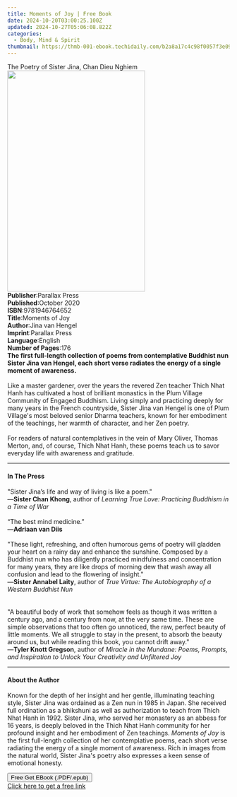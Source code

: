 ```yaml
---
title: Moments of Joy | Free Book
date: 2024-10-20T03:00:25.100Z
updated: 2024-10-27T05:06:08.822Z
categories:
  - Body, Mind & Spirit
thumbnail: https://thmb-001-ebook.techidaily.com/b2a8a17c4c98f0057f3e093dc387052a362cffe8b5d22899d393b379a03560f3.jpg
---
```

<main id="book-container">
  <div class="flex flex-col">
    <div class="book-brief flex-1 py-6 px-4 sm:p-6 md:py-10 md:px-8">
      <!-- brief-->
      <div class="book-brief-main">
        The Poetry of Sister Jina, Chan Dieu Nghiem
      </div>
    </div>
    <div
      class="book-meta-info flex-1 grid gap-4 col-start-1 col-end-3 row-start-1 sm:mb-6 sm:grid-cols-4 lg:gap-6 lg:col-start-2 lg:row-end-6 lg:row-span-6 lg:mb-0"
    >
      <div
        class="book-meta-info-left place-content-center mt-4 p-4 text-sm leading-6 col-start-2 col-span-2 dark:text-slate-400"
      >
        <img
          class="w-full h-500 object-cover rounded-lg sm:h-255 sm:col-span-2 lg:col-span-full"
          src="https://img-001-ebook.techidaily.com/82ab8846d919d36120fb9ad3aa133ce0da9c2727144f65e651a39d21dd33ed45.jpg"
          alt=""
          width="312"
          height="500"
        />
      </div>
      <div
        class="book-meta-info-right mt-2 col-start-1 row-start-2 col-span-3 self-center"
      >
        <!-- meta data  -->
        <div class="flex flex-col px-4 md:px-8">
          <div class="flex-1">
            <strong>Publisher</strong>:<span class="px-2">Parallax Press</span>
          </div>
          <div class="flex-1">
            <strong>Published</strong>:<span class="px-2">October 2020</span>
          </div>
          <div class="flex-1">
            <strong>ISBN</strong>:<span class="px-2">9781946764652</span>
          </div>
          <div class="flex-1">
            <strong>Title</strong>:<span class="px-2">Moments of Joy</span>
          </div>
          <div class="flex-1">
            <strong>Author</strong>:<span class="px-2">Jina van Hengel</span>
          </div>
          <div class="flex-1">
            <strong>Imprint</strong>:<span class="px-2">Parallax Press</span>
          </div>
          <div class="flex-1">
            <strong>Language</strong>:<span class="px-2">English</span>
          </div>
          <div class="flex-1">
            <strong>Number of Pages</strong>:<span class="px-2">176</span>
          </div>
        </div>
      </div>
    </div>
    <div class="book-description flex-1 py-6 px-4 sm:p-6 md:py-10 md:px-8">
      <div class="book-description-main">
        <div accordion-content="" id="description">
          <b
            >The first full-length collection of poems from contemplative
            Buddhist nun Sister Jina van Hengel, each short verse radiates the
            energy of a single moment of awareness.</b
          ><br /><br />Like a master gardener, over the years the revered Zen
          teacher Thich Nhat Hanh has cultivated a host of brilliant monastics
          in the Plum Village Community of Engaged Buddhism. Living simply and
          practicing deeply for many years in the French countryside, Sister
          Jina van Hengel is one of Plum Village's most beloved senior Dharma
          teachers, known for her embodiment of the teachings, her warmth of
          character, and her Zen poetry.<br /><br />For readers of natural
          contemplatives in the vein of Mary Oliver, Thomas Merton, and, of
          course, Thich Nhat Hanh, these poems teach us to savor everyday life
          with awareness and gratitude.
        </div>
      </div>
    </div>
    <div class="book-excerpts flex-1 py-6 px-4 sm:p-6 md:py-10 md:px-8">
      <!-- excerpts-->
      <div class="book-excerpts-main">
        <hr />
        <h4 class="placeholder placeholder-heading">
          <span>In The Press</span>
        </h4>
        <p>
          "Sister Jina’s life and way of living is like a poem."&nbsp;<br />—<b
            >Sister Chan Khong</b
          >, author of&nbsp;<i
            >Learning True Love: Practicing Buddhism in a Time of War</i
          >&nbsp;<br /><br />“The best mind medicine.”&nbsp;<br />—<b
            >Adriaan van Diis</b
          ><br /><br />"These light, refreshing, and often humorous gems of
          poetry will gladden your heart on a rainy day and enhance the
          sunshine. Composed by a Buddhist nun who has diligently practiced
          mindfulness and concentration for many years, they are like drops of
          morning dew that wash away all confusion and lead to the flowering of
          insight."<br />—<b>Sister Annabel Laity</b>, author of
          <i>True Virtue: The Autobiography of a Western Buddhist Nun</i
          ><br /><br />
          <br />"A beautiful body of work that somehow feels as though it was
          written a century ago, and a century from now, at the very same time.
          These are simple observations that too often go unnoticed, the raw,
          perfect beauty of little moments. We all struggle to stay in the
          present, to absorb the beauty around us, but while reading this book,
          you cannot drift away."<br />—<b>Tyler Knott Gregson</b>, author
          of&nbsp;<i
            >Miracle in the Mundane: Poems, Prompts, and Inspiration to Unlock
            Your Creativity and Unfiltered Joy&nbsp;</i
          >
        </p>
      </div>
    </div>
    <div class="book-about-author flex-1 py-6 px-4 sm:p-6 md:py-10 md:px-8">
      <!-- about author-->
      <div class="book-main-author-main">
        <hr />
        <h4 class="placeholder placeholder-heading">
          <span>About the Author</span>
        </h4>
        <p>
          Known for the depth of her insight and her gentle, illuminating
          teaching style, Sister Jina was ordained as a Zen nun in 1985 in
          Japan. She received full ordination as a bhikshuni as well as
          authorization to teach from Thich Nhat Hanh in 1992. Sister Jina, who
          served her monastery as an abbess for 16 years, is deeply beloved in
          the Thich Nhat Hanh community for her profound insight and her
          embodiment of Zen teachings. <i>Moments of Joy</i> is the first
          full-length collection of her contemplative poems, each short verse
          radiating the energy of a single moment of awareness. Rich in images
          from the natural world, Sister Jina's poetry also expresses a keen
          sense of emotional honesty.
        </p>
      </div>
    </div>
    <div class="book-free-get flex-1 py-6 px-4 sm:p-6 md:py-10 md:px-8">
      <button
        id="btn-free-get"
        class="bg-blue-500 hover:bg-blue-700 text-white font-bold py-2 px-4 rounded"
      >
        Free Get EBook (.PDF/.epub)
      </button>
      <div id="countdown-display" class="px-2 text-lg mt-2"></div>
      <a
        id="free-link"
        class="hidden bg-blue-500 hover:bg-blue-700 text-white font-bold py-2 px-4 rounded"
        href="https://www.ebooks.com/en-us/book/209938930/moments-of-joy/jina-van-hengel/"
        target="_blank"
        >Click here to get a free link</a
      >
    </div>
    <script>
      let countdownTime = 0;
      let countdownInterval = null;
      document
        .getElementById('btn-free-get')
        .addEventListener('click', startCountdown);
      function startCountdown() {
        countdownTime = new Date().getTime() + 60000 * 3;
        countdownInterval = setInterval(updateCountdown, 1000);
        document.getElementById('btn-free-get').disabled = true;
        document
          .getElementById('btn-free-get')
          .classList.add('bg-gray-500', 'cursor-not-allowed');
      }
      function updateCountdown() {
        let currentTime = new Date().getTime();
        let timeLeft = countdownTime - currentTime;
        let secondsLeft = Math.floor(timeLeft / 1000);
        document.getElementById('countdown-display').innerHTML =
          `Remaining time: ${secondsLeft} seconds.`;
        if (secondsLeft <= 0) {
          clearInterval(countdownInterval);
          document.getElementById('btn-free-get').classList.add('hidden');
          document.getElementById('free-link').classList.remove('hidden');
          document.getElementById('countdown-display').innerHTML = '';
        }
      }
    </script>
  </div>
</main>

<ins class="adsbygoogle"
      style="display:block"
      data-ad-client="ca-pub-7571918770474297"
      data-ad-slot="8358498916"
      data-ad-format="auto"
      data-full-width-responsive="true"></ins>
    
